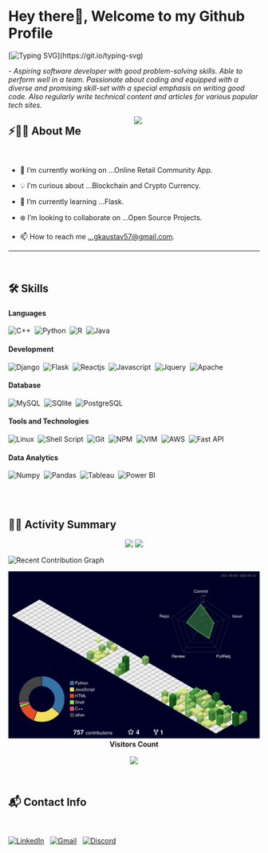 # Hey there👋, Welcome to my Github Profile

 [![Typing SVG](https://readme-typing-svg.herokuapp.com?font=Architects+Daughter&color=22EBF7&size=25&center=false&lines=hey!+its+Kaustav;Full+stack+web+developer...;Data+Science+Enthusiast...;Tech+Blogger...;Active+Open+Source+Contributor...)](https://git.io/typing-svg)
 
 <p>- <i>Aspiring software developer with good problem-solving skills. Able to perform well in a team. Passionate about coding and equipped with a diverse and promising skill-set with a special emphasis on writing good code. Also regularly write technical content and articles for various popular tech sites.</i></p>


<img src="https://user-images.githubusercontent.com/89788120/167628634-549d2bdd-609e-4275-85af-1e1974da64ca.gif" width="50%" align="right" />

## ⚡🙋‍♂️ About Me   

</br>

- 🔧 I’m currently working on ...Online Retail Community App.

- 💡 I’m curious about ...Blockchain and Crypto Currency.
- 📖 I’m currently learning ...Flask.
- ❄️ I’m looking to collaborate on ...Open Source Projects.
- 📫 How to reach me ...gkaustav57@gmail.com.

<hr>

<!---

kaustav202/kaustav202 is a ✨ special ✨ repository because its `README.md` (this file) appears on your GitHub profile.
You can click the Preview link to take a look at your changes.

--->


</br>

## 🛠️ Skills

#### Languages

![C++](https://img.shields.io/badge/-C++-05122A?style=flat&logo=C%2B%2B&logoColor=00599C)&nbsp;
![Python](https://img.shields.io/badge/-Python-05122A?style=flat&logo=python)&nbsp;
![R](https://img.shields.io/badge/R-276DC3?style=flat&logo=r&logoColor=blue&color=0B2C4A)&nbsp;
![Java](https://img.shields.io/badge/Java-%23150458.svg?style=flat&logo=java&logoColor=orange)&nbsp;


#### Development
![Django](https://img.shields.io/badge/Django-092E20?style=flat&logo=django&logoColor=white)&nbsp;
![Flask](https://img.shields.io/badge/Flask-000000?style=flat&logo=flask&logoColor=white)&nbsp;
![Reactjs](https://img.shields.io/badge/React-20232A?style=flat&logo=react&logoColor=61DAFB)&nbsp;
![Javascript](https://img.shields.io/badge/JavaScript-F7DF1E?style=flat&logo=javascript&logoColor=black)&nbsp;
![Jquery](https://img.shields.io/badge/jQuery-0769AD?style=flat&logo=jquery&logoColor=white)&nbsp;
![Apache](https://img.shields.io/badge/Apache-D22128?style=flat&logo=Apache&logoColor=white)&nbsp;
<!-- ![PHP](https://img.shields.io/badge/PHP-777BB4?style=flat&logo=php&logoColor=white)&nbsp; -->


#### Database

![MySQL](https://img.shields.io/badge/MySQL-00000F?style=flat&logo=mysql&logoColor=white)&nbsp;
![SQlite](https://img.shields.io/badge/-SQlite-05122A?style=flat&logo=sqlite&logoColor=A8B9CC)&nbsp;
![PostgreSQL](https://img.shields.io/badge/PostgreSQL-316192?style=flat&logo=postgresql&logoColor=white)&nbsp;

#### Tools and Technologies


![Linux](https://img.shields.io/badge/Linux-05122A?style=flat&logo=linux&logoColor=white)&nbsp;
![Shell Script](https://img.shields.io/badge/Shell_Script-121011?style=flat&logo=gnu-bash&logoColor=white)&nbsp;
![Git](https://img.shields.io/badge/-Git-05122A?style=flat&logo=git)&nbsp;
![NPM](https://img.shields.io/badge/npm-CB3837?style=flat&logo=npm&logoColor=white)&nbsp;
![VIM](https://img.shields.io/badge/VIM-%2311AB00.svg?&style=flat&logo=vim&logoColor=white)&nbsp;
![AWS](https://img.shields.io/badge/Amazon_AWS-232F3E?style=flat&logo=amazon-aws&logoColor=white)&nbsp;
![Fast API](https://img.shields.io/badge/fastapi-109989?style=flat&logo=FASTAPI&logoColor=white)&nbsp;

<!-- ![PyPI](https://img.shields.io/badge/pypi-3775A9?style=flat&logo=pypi&logoColor=white)&nbsp; -->


#### Data Analytics 

![Numpy](https://img.shields.io/badge/Numpy-777BB4?style=flat&logo=numpy&logoColor=white)&nbsp;
![Pandas](https://img.shields.io/badge/Pandas-2C2D72?style=flat&logo=pandas&logoColor=white)&nbsp;<!-- ![Docker](https://img.shields.io/badge/Docker-2CA5E0?style=flat&logo=docker&logoColor=white)&nbsp; -->
![Tableau](https://img.shields.io/badge/Tableau-E97627?style=flat&logo=Tableau&logoColor=white)&nbsp;
![Power BI](https://img.shields.io/badge/PowerBI-F2C811?style=flat&logo=Power%20BI&logoColor=white)&nbsp;

<!--
#### Cloud Infrastructures

![Firebase](https://img.shields.io/badge/firebase-%23ED7A00.svg?style=flat&logo=firebase&logoColor=white)&nbsp;
![AWS](https://img.shields.io/badge/Amazon_AWS-232F3E?style=flat&logo=amazon-aws&logoColor=white)&nbsp;
![Google Cloud](https://img.shields.io/badge/Google_Cloud-4285F4?style=flat&logo=google-cloud&logoColor=white)&nbsp;
![Heroku](https://img.shields.io/badge/Heroku-430098?style=flat&logo=heroku&logoColor=white)&nbsp;


#### Environments

![Jupyter](https://img.shields.io/badge/Jupyter-F37626.svg?&style=flat&logo=Jupyter&logoColor=white)&nbsp;
![Conda](https://img.shields.io/badge/conda-342B029.svg?&style=flat&logo=anaconda&logoColor=white)&nbsp;
![Spyder](https://img.shields.io/badge/Spyder%20Ide-FF0000?style=flat&logo=spyder%20ide&logoColor=white)&nbsp;
![PyCharm](https://img.shields.io/badge/PyCharm-000000.svg?&style=flate&logo=PyCharm&logoColor=white)&nbsp;
![Replit](https://img.shields.io/badge/replit-667881?style=flat&logo=replit&logoColor=white)&nbsp;
![R Studio](https://img.shields.io/badge/RStudio-75AADB?style=flat&logo=RStudio&logoColor=white)&nbsp;
![VS Code](https://img.shields.io/badge/Visual_Studio_Code-0078D4?style=flat&logo=visual%20studio%20code&logoColor=white)&nbsp;
-->

<br/>

<!--

<br />

<details>

  <summary><h2> 📌🏴  Coding Profiles </h2></summary>

</br>
</br>

<a href="#" ><img style="height:25px; margin:10%; position: absolute;float: left;" src = "https://img.shields.io/static/v1?message=Code%20Chef&logo=CodeChef&labelColor=brown&color=brown&logoColor=white&label=%20&style=plastic"/></a> &nbsp;&nbsp;&nbsp; &nbsp;<img style="height:25px" src = "https://img.shields.io/static/v1?message=Leet%20Code&logo=LeetCode&labelColor=05122A&color=05122A&logoColor=FFA116&label=%20&style=plastic"/>&nbsp;&nbsp;&nbsp;  &nbsp;<img style="height:25px" src = "https://img.shields.io/static/v1?message=HackerRank&logo=HackerRank&labelColor=black&color=black&logoColor=00EA64&label=%20&style=flat"/> &nbsp;&nbsp;&nbsp; &nbsp;<img style="height:26px" src = "https://img.shields.io/static/v1?message=Codeforces&logo=Codeforces&labelColor=red&color=red&logoColor=yellow&label=%20&style=plastic"/> &nbsp;&nbsp;&nbsp; &nbsp;<img style="height:25px" src = "https://img.shields.io/static/v1?message=Geeks%20For%20Geeks&logo=GeeksforGeeks&labelColor=white&color=lightgrey&logoColor=2F8D46&label=%20&style=plastic"/>  &nbsp;
<a href = "#" > <img src = "https://img.shields.io/static/v1?message=Articles&logo=Medium&labelColor=000000&color=white&logoColor=white&label=Medium&style=plastic"/></a>


</details>

-->

</br>

<!--

<details>

  <summary> <h3> Post Links </h3> </summary>

  </br>

  <a href = "#" > <img src = "https://img.shields.io/static/v1?message=QnA&logo=StackOverflow&labelColor=F58025&color=white&logoColor=white&label=Stack%20Overflow&style=plastic"/></a>
 
  
 <a href = "#" > <img src = "https://img.shields.io/static/v1?message=Communinty&logo=dev.to&labelColor=0A0A0A&color=white&logoColor=white&label=dev.to&style=plastic"/></a>
 
 
 <a href = "#" > <img src = "https://img.shields.io/static/v1?message=Blog%20Post&logo=GeeksforGeeks&labelColor=2F8D46&color=white&logoColor=white&label=gfg&style=plastic"/></a>
 
 
 <a href = "#" > <img src = "https://img.shields.io/static/v1?message=Articles&logo=Medium&labelColor=000000&color=white&logoColor=white&label=Medium&style=plastic"/></a>


  
</details>

-->

<!--

## Banner

## Update About

## Metrics

## Code Snippet Gif/ Anime

## Resize

## Pinned Repositories

## Open Source Programs

## Achievements Section

-->


## 📄📜 Activity Summary


<p align="center">
  <img width="53.5%" src="https://github-readme-stats.vercel.app/api?username=kaustav202&theme=algolia&show_icons=true" />
  <img width="44%" src="https://github-readme-stats.vercel.app/api/top-langs/?username=kaustav202&exclude_repo=Portfolio,HomePal&langs_count=7&layout=compact&theme=algolia" />
</p>


![Recent Contribution Graph](https://activity-graph.herokuapp.com/graph?username=kaustav202&custom_title=Recent%20Contribution%20Graph&bg_color=000033&color=FFFFFF&line=6498b0&point=FFFFFF&theme=rogue&hide_border=true&area=true)


<img src ="profile-3d-contrib/profile-customize.svg"/>


<div align="center">
 <b style = {font-weight: 600}>Visitors Count</b>

<p align="center"><img align="center" src="https://profile-counter.glitch.me/{kaustav202}/count.svg" /></p> 
<br>
</div>


<!--  Only Opening comment tag , Update username in wf file to run

# 📕  Latest Blog Posts 

<!-- BLOG-POST-LIST:START -->
<!-- BLOG-POST-LIST:END -->


 
 
<!-- 
<details>
  
  <summary>  <h2> &nbsp;&nbsp; 🌟Profiles  </h2> </summary>
  
  </br>

  <a href = "https://github.com/kaustav202/kaustav202/blob/main/fun.md"> <h3>🔸🎮 Lots of other cool stuffs, trivia and info about me </h3> </a>
  
  </br>
  
  <a href = "https://metrics.lecoq.io/about/kaustav202"><h3>🔸🚀  Checkout all my open source jorney and more metrics in this page </h3> </a>
  
  </br>
  
  <a href = "https://kaustav-port.web.app/"><h3>🔸🎴 My Portfolio Website</h3></a>
  
  </br>
  </br>
  
 </details>
 -->

## 📬 Contact Info

<br/>

<a href="https://www.linkedin.com/in/kgan31/"><img alt="LinkedIn" src="https://img.shields.io/badge/LinkedIn%20-%230077B5.svg?&style=flat&logo=linkedin&logoColor=white"/></a> &nbsp;
<a href="mailto:gkaustav57@gmail.com"><img alt="Gmail" src="https://img.shields.io/badge/Gmail-D14836?style=flat&logo=gmail&logoColor=white" /></a> &nbsp;
<a href = "https://discordapp.com/users/885073575839670302"><img alt = "Discord" src = "https://img.shields.io/badge/Discord-7289DA?style=flat&logo=discord&logoColor=white"/></a>

</br>
</br>


<!--

<div style = "display: flex; align-items: center; justify-content: center;">
 
  <div>
    
<a href="https://www.buymeacoffee.com/gkaustav" target="_blank"><img src="https://www.buymeacoffee.com/assets/img/custom_images/orange_img.png" alt="Buy Me A Coffee" style="height: 31px !important;width: 154px !important;box-shadow: 0px 3px 2px 0px rgba(190, 190, 190, 0.5) !important;-webkit-box-shadow: 0px 3px 2px 0px rgba(190, 190, 190, 0.5) !important; margin-left: 35%;" ></a>&nbsp;&nbsp;&nbsp;&nbsp;<a href = "https://ko-fi.com/F1F1BRCNJ"><img src = "https://ko-fi.com/img/githubbutton_sm.svg"/></a>
    
  </div>
 </div>

-->

<!--
<a href="https://hits.seeyoufarm.com"><img src="https://hits.seeyoufarm.com/api/count/incr/badge.svg?url=https%3A%2F%2Fgithub.com%2Fkaustav202%2Fhit-counter&count_bg=%236DAC3D&title_bg=%23555555&icon=grafana.svg&icon_color=%23E7E7E7&title=hits&edge_flat=false"/></a>  -->


<!-- ![Streak](https://github-readme-streak-stats.herokuapp.com/?user=kaustav202) -->
